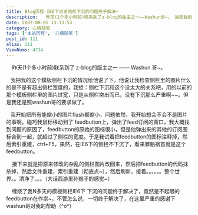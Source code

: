 ```yaml
---
title: Blog历程-IE6下浏览侧栏下沉的问题终于解决~
description:   昨天(1个多小时前)联系到了z-blog的版主之一——Washun哥~。 我把我的这个模板侧栏下沉的情况给他说了下，他说让我检查侧栏里的图片什么的是不是有超出侧栏宽度的，我想：侧栏下沉和这个没太大的关系吧，用的以前的那个模板侧栏里的图片过宽，只是从侧栏突出而已，没有下沉那么严重啊~~。但是我还是照washun哥的要求做了。 我开始把所有能缩小的图片flash都缩小，问题依然，我开始
date: 2007-08-05 13:13:53
category: 心情随笔
tags: ['本站历程', '心情随笔']
post_id: 111
alias: 111
ViewNums: 4734
---
```


    昨天(1个多小时前)联系到了 z-blog的版主之一 &mdash;&mdash; Washun 哥~。

   我把我的这个模板侧栏下沉的情况给他说了下，他说让我检查侧栏里的图片什么的是不是有超出侧栏宽度的，我想：侧栏下沉和这个没太大的关系吧，用的以前的那个模板侧栏里的图片过宽，只是从侧栏突出而已，没有下沉那么严重啊~~。但是我还是照washun哥的要求做了。

   我开始把所有能缩小的图片flash都缩小，问题依然，我开始想会不会不是图片的事啊，碰巧我鼠标移动到了 feedbutton上，弹出了feed订阅的窗口，我大概找到问题的原因了，feedbutton的原始的图标很小，但是他弹出来的其他的订阅图标合到一起，就超过了侧栏的宽度。于是我试着把feedbutton的图标注释掉，然后索引重建，ctrl+F5，果然，在IE6下的侧栏不下沉了，看来罪魁祸首就是这个feedbutton。

    接下来就是把原来修改的杂乱的侧栏图片改回来，然后把feedbutton的代码抹杀掉，然后文件重建，索引重建（彻底点~），然后刷新，接着。。。。。。整个世界。。清净了。。。（大话西游里孙猴子的感觉~）

    缠绕了我N多天的模板侧栏IE6下 下沉的问题终于解决了，竟然是不起眼的feedbutton在作祟~，不管怎么说，一切终于解决了，在这里严重的感谢下washun哥对我的帮助（^o^）

